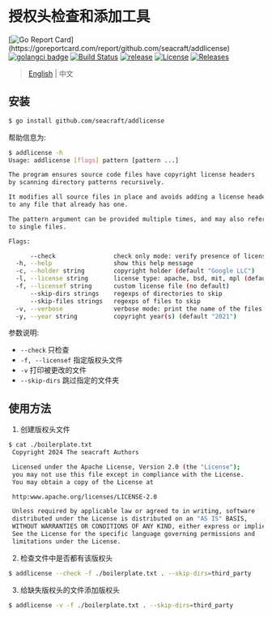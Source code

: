 # 授权头检查和添加工具
[![Go Report Card](https://goreportcard.com/badge/github.com/seacraft/addlicense?)](https://goreportcard.com/report/github.com/seacraft/addlicense)
[![golangci badge](https://github.com/golangci/golangci-web/blob/master/src/assets/images/badge_a_plus_flat.svg)](https://golangci.com/r/github.com/seacraft/addlicense)
[![Build Status](https://travis-ci.com/seacraft/addlicense.svg?branch=main)](https://travis-ci.com/seacraft/addlicense)
[![release](https://img.shields.io/github/release-pre/seacraft/addlicense.svg)](https://github.com/seacraft/addlicense/releases)
[![License](https://img.shields.io/badge/License-Apache%202.0-blue.svg)](https://github.com/mum4k/termdash/blob/main/LICENSE)
[![Releases](https://img.shields.io/github/downloads/seacraft/addlicense/total.svg)](https://github.com/seacraft/addlicense/releases)


> [English](README.md) | 中文

## 安装

```bash
$ go install github.com/seacraft/addlicense
```

帮助信息为:

```bash
$ addlicense -h
Usage: addlicense [flags] pattern [pattern ...]

The program ensures source code files have copyright license headers
by scanning directory patterns recursively.

It modifies all source files in place and avoids adding a license header
to any file that already has one.

The pattern argument can be provided multiple times, and may also refer
to single files.

Flags:

      --check                check only mode: verify presence of license headers and exit with non-zero code if missing
  -h, --help                 show this help message
  -c, --holder string        copyright holder (default "Google LLC")
  -l, --license string       license type: apache, bsd, mit, mpl (default "apache")
  -f, --licensef string      custom license file (no default)
      --skip-dirs strings    regexps of directories to skip
      --skip-files strings   regexps of files to skip
  -v, --verbose              verbose mode: print the name of the files that are modified
  -y, --year string          copyright year(s) (default "2021")
```

参数说明:

- `--check` 只检查
- `-f, --licensef` 指定版权头文件
- `-v` 打印被更改的文件
- `--skip-dirs` 跳过指定的文件夹

## 使用方法

1. 创建版权头文件

```bash
$ cat ./boilerplate.txt
 Copyright 2024 The seacraft Authors

 Licensed under the Apache License, Version 2.0 (the "License");
 you may not use this file except in compliance with the License.
 You may obtain a copy of the License at

 http:www.apache.org/licenses/LICENSE-2.0

 Unless required by applicable law or agreed to in writing, software
 distributed under the License is distributed on an "AS IS" BASIS,
 WITHOUT WARRANTIES OR CONDITIONS OF ANY KIND, either express or implied.
 See the License for the specific language governing permissions and
 limitations under the License.
```

2. 检查文件中是否都有该版权头

```bash
$ addlicense --check -f ./boilerplate.txt . --skip-dirs=third_party
```

3. 给缺失版权头的文件添加版权头

```bash
$ addlicense -v -f ./boilerplate.txt . --skip-dirs=third_party
```
